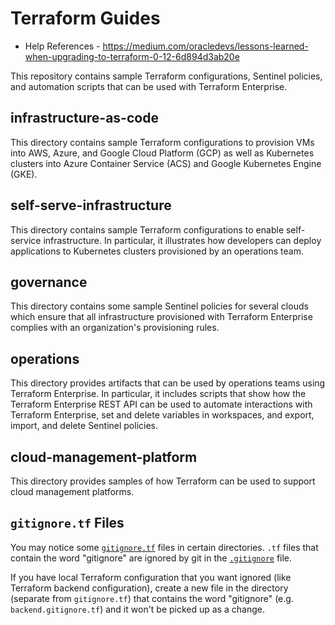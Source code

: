 # Terraform Guides

- Help References - https://medium.com/oracledevs/lessons-learned-when-upgrading-to-terraform-0-12-6d894d3ab20e

This repository contains sample Terraform configurations, Sentinel policies, and automation scripts that can be used with Terraform Enterprise.

## infrastructure-as-code
This directory contains sample Terraform configurations to provision VMs into AWS, Azure, and Google Cloud Platform (GCP) as well as Kubernetes clusters into Azure Container Service (ACS) and Google Kubernetes Engine (GKE).

## self-serve-infrastructure
This directory contains sample Terraform configurations to enable self-service infrastructure. In particular, it illustrates how developers can deploy applications to Kubernetes clusters provisioned by an operations team.

## governance
This directory contains some sample Sentinel policies for several clouds which ensure that all infrastructure provisioned with Terraform Enterprise complies with an organization's provisioning rules.

## operations
This directory provides artifacts that can be used by operations teams using Terraform Enterprise. In particular, it includes scripts that show how the Terraform Enterprise REST API can be used to automate interactions with Terraform Enterprise, set and delete variables in workspaces, and export, import, and delete Sentinel policies.

## cloud-management-platform
This directory provides samples of how Terraform can be used to support cloud management platforms.

## `gitignore.tf` Files

You may notice some [`gitignore.tf`](operations/provision-consul/best-practices/terraform-aws/gitignore.tf) files in certain directories. `.tf` files that contain the word "gitignore" are ignored by git in the [`.gitignore`](./.gitignore) file.

If you have local Terraform configuration that you want ignored (like Terraform backend configuration), create a new file in the directory (separate from `gitignore.tf`) that contains the word "gitignore" (e.g. `backend.gitignore.tf`) and it won't be picked up as a change.
